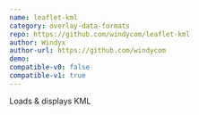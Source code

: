 ```yaml
---
name: leaflet-kml
category: overlay-data-formats
repo: https://github.com/windycom/leaflet-kml
author: Windyx
author-url: https://github.com/windycom
demo: 
compatible-v0: false
compatible-v1: true
---
```


Loads &amp; displays KML
